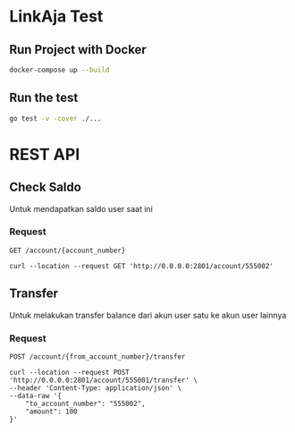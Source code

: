 # LinkAja Test

## Run Project with Docker

```sh
docker-compose up --build
```

## Run the test

```sh
go test -v -cover ./...
```

# REST API

## Check Saldo

Untuk mendapatkan saldo user saat ini

### Request

`GET /account/{account_number}`

    curl --location --request GET 'http://0.0.0.0:2801/account/555002'

## Transfer

Untuk melakukan transfer balance dari akun user satu ke akun user lainnya

### Request

`POST /account/{from_account_number}/transfer`

```
curl --location --request POST 'http://0.0.0.0:2801/account/555001/transfer' \
--header 'Content-Type: application/json' \
--data-raw '{
    "to_account_number": "555002",
    "amount": 100
}'
```
